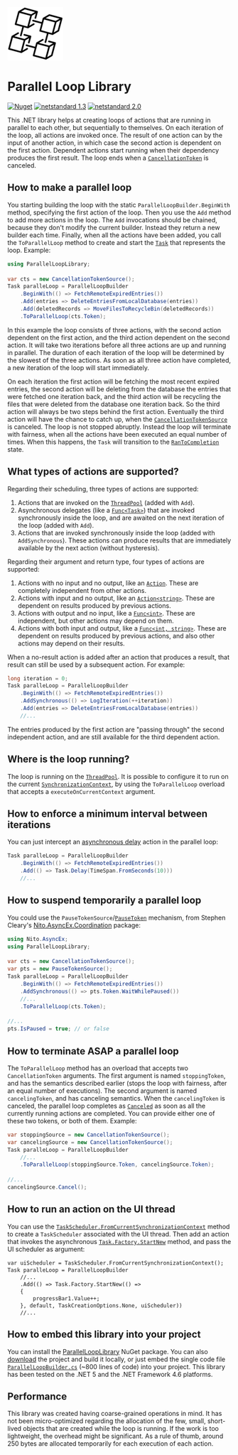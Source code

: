 ![Logo](logo.png)

# Parallel Loop Library

[![Nuget](https://img.shields.io/nuget/v/ParallelLoopLibrary)](https://www.nuget.org/packages/ParallelLoopLibrary/)
[![netstandard 1.3](https://img.shields.io/badge/netstandard-1.3-brightgreen.svg)](https://docs.microsoft.com/en-us/dotnet/standard/net-standard)
[![netstandard 2.0](https://img.shields.io/badge/netstandard-2.0-brightgreen.svg)](https://docs.microsoft.com/en-us/dotnet/standard/net-standard)

This .NET library helps at creating loops of actions that are running in parallel to each other,
but sequentially to themselves. On each iteration of the loop, all actions are invoked once.
The result of one action can by the input of another action, in which case the second
action is dependent on the first action. Dependent actions start running when their
dependency produces the first result. The loop ends when a
[`CancellationToken`](https://docs.microsoft.com/en-us/dotnet/api/system.threading.cancellationtoken)
is canceled.

## How to make a parallel loop

You starting building the loop with the static `ParallelLoopBuilder.BeginWith` method,
specifying the first action of the loop. Then you use the `Add` method to add more actions
in the loop. The `Add` invocations should be chained, because they don't modify the current
builder. Instead they return a new builder each time. Finally, when all the actions have
been added, you call the `ToParallelLoop` method to create and start the
[`Task`](https://docs.microsoft.com/en-us/dotnet/api/system.threading.tasks.task)
that represents the loop. Example:

```C#
using ParallelLoopLibrary;

var cts = new CancellationTokenSource();
Task paralleLoop = ParallelLoopBuilder
    .BeginWith(() => FetchRemoteExpiredEntries())
    .Add(entries => DeleteEntriesFromLocalDatabase(entries))
    .Add(deletedRecords => MoveFilesToRecycleBin(deletedRecords))
    .ToParallelLoop(cts.Token);
```

In this example the loop consists of three actions, with the second action dependent on
the first action, and the third action dependent on the second action. It will take two
iterations before all three actions are up and running in parallel. The duration of each
iteration of the loop will be determined by the slowest of the three actions. As soon
as all three action have completed, a new iteration of the loop will start immediately.

On each iteration the first action will be fetching the most recent expired entries,
the second action will be deleting from the database the entries that were fetched one
iteration back, and the third action will be recycling the files that were deleted from the
database one iteration back. So the third action will always be two steps behind the
first action. Eventually the third action will have the chance to catch up, when the
[`CancellationTokenSource`](https://docs.microsoft.com/en-us/dotnet/api/system.threading.cancellationtokensource)
is canceled. The loop is not stopped abruptly. Instead
the loop will terminate with fairness, when all the actions have been executed an
equal number of times. When this happens, the `Task` will transition to the
[`RanToCompletion`](https://docs.microsoft.com/en-us/dotnet/api/system.threading.tasks.taskstatus) state.

## What types of actions are supported?

Regarding their scheduling, three types of actions are supported:

1. Actions that are invoked on the [`ThreadPool`](https://docs.microsoft.com/en-us/dotnet/api/system.threading.threadpool) (added with `Add`).
2. Asynchronous delegates (like a [`Func<Task>`](https://docs.microsoft.com/en-us/dotnet/api/system.func-1)) that are invoked synchronously inside the
loop, and are awaited on the next iteration of the loop (added with `Add`).
3. Actions that are invoked synchronously inside the loop (added with `AddSynchronous`).
These actions can produce results that are immediately available by the next action
(without hysteresis).

Regarding their argument and return type, four types of actions are supported:

1. Actions with no input and no output, like an [`Action`](https://docs.microsoft.com/en-us/dotnet/api/system.action). These are completely independent
from other actions.
2. Actions with input and no output, like an [`Action<string>`](https://docs.microsoft.com/en-us/dotnet/api/system.action-1). These are dependent on
results produced by previous actions.
3. Actions with output and no input, like a [`Func<int>`](https://docs.microsoft.com/en-us/dotnet/api/system.func-1). These are independent, but
other actions may depend on them.
4. Actions with both input and output, like a [`Func<int, string>`](https://docs.microsoft.com/en-us/dotnet/api/system.func-2). These are dependent
on results produced by previous actions, and also other actions may depend on their results.

When a no-result action is added after an action that produces a result, that result
can still be used by a subsequent action. For example:

```C#
long iteration = 0;
Task paralleLoop = ParallelLoopBuilder
    .BeginWith(() => FetchRemoteExpiredEntries())
    .AddSynchronous(() => LogIteration(++iteration))
    .Add(entries => DeleteEntriesFromLocalDatabase(entries))
    //...
```

The entries produced by the first action are "passing through" the second independent action, and
are still available for the third dependent action.

## Where is the loop running?

The loop is running on the [`ThreadPool`](https://docs.microsoft.com/en-us/dotnet/api/system.threading.threadpool).
It is possible to configure it to run on the current
[`SynchronizationContext`](https://docs.microsoft.com/en-us/dotnet/api/system.threading.synchronizationcontext),
by using the `ToParallelLoop` overload that accepts a `executeOnCurrentContext` argument.

## How to enforce a minimum interval between iterations

You can just intercept an [asynchronous delay](https://docs.microsoft.com/en-us/dotnet/api/system.threading.tasks.task.delay)
action in the parallel loop:

```C#
Task paralleLoop = ParallelLoopBuilder
    .BeginWith(() => FetchRemoteExpiredEntries())
    .Add(() => Task.Delay(TimeSpan.FromSeconds(10)))
    //...
```

## How to suspend temporarily a parallel loop

You could use the `PauseTokenSource`/[`PauseToken`](https://github.com/StephenCleary/AsyncEx/blob/master/src/Nito.AsyncEx.Coordination/PauseToken.cs)
mechanism, from Stephen Cleary's
[Nito.AsyncEx.Coordination](https://www.nuget.org/packages/Nito.AsyncEx.Coordination/) package:

```C#
using Nito.AsyncEx;
using ParallelLoopLibrary;

var cts = new CancellationTokenSource();
var pts = new PauseTokenSource();
Task paralleLoop = ParallelLoopBuilder
    .BeginWith(() => FetchRemoteExpiredEntries())
    .AddSynchronous(() => pts.Token.WaitWhilePaused())
    //...
    .ToParallelLoop(cts.Token);

//...
pts.IsPaused = true; // or false
```

## How to terminate ASAP a parallel loop

The `ToParallelLoop` method has an overload that accepts two `CancellationToken`
arguments. The first argument is named `stoppingToken`, and has the semantics described
earlier (stops the loop with fairness, after an equal number of executions).
The second argument is named `cancelingToken`, and has canceling semantics. When the
`cancelingToken` is canceled, the parallel loop completes as [`Canceled`](https://docs.microsoft.com/en-us/dotnet/api/system.threading.tasks.taskstatus)
as soon as all the currently running actions are completed.
You can provide either one of these two tokens, or both of them. Example:

```C#
var stoppingSource = new CancellationTokenSource();
var cancelingSource = new CancellationTokenSource();
Task paralleLoop = ParallelLoopBuilder
    //...
    .ToParallelLoop(stoppingSource.Token, cancelingSource.Token);

//...
cancelingSource.Cancel();
```

## How to run an action on the UI thread

You can use the [`TaskScheduler.FromCurrentSynchronizationContext`](https://docs.microsoft.com/en-us/dotnet/api/system.threading.tasks.taskscheduler.fromcurrentsynchronizationcontext)
method to create a `TaskScheduler` associated with the UI thread. Then
add an action that invokes the asynchronous [`Task.Factory.StartNew`](https://docs.microsoft.com/en-us/dotnet/api/system.threading.tasks.taskfactory.startnew) method,
and pass the UI scheduler as argument:

```
var uiScheduler = TaskScheduler.FromCurrentSynchronizationContext();
Task paralleLoop = ParallelLoopBuilder
    //...
    .Add(() => Task.Factory.StartNew(() =>
    {
        progressBar1.Value++;
    }, default, TaskCreationOptions.None, uiScheduler))
    //...
```

## How to embed this library into your project

You can install the [ParallelLoopLibrary](https://www.nuget.org/packages/ParallelLoopLibrary/) NuGet package.
You can also [download](https://github.com/theodorzoulias/ParallelLoopLibrary/releases) the project and build it locally, or just
embed the single code file [`ParallelLoopBuilder.cs`](https://github.com/theodorzoulias/ParallelLoopLibrary/blob/main/src/ParallelLoopLibrary/ParallelLoopBuilder.cs)
(~800 lines of code) into your project.
This library has been tested on the .NET 5 and the .NET Framework 4.6 platforms.

## Performance

This library was created having coarse-grained operations in mind. It has not been
micro-optimized regarding the allocation of the few, small, short-lived objects that
are created while the loop is running. If the work is too lightweight, the overhead
might be significant. As a rule of thumb, around 250 bytes are allocated temporarily
for each execution of each action.
